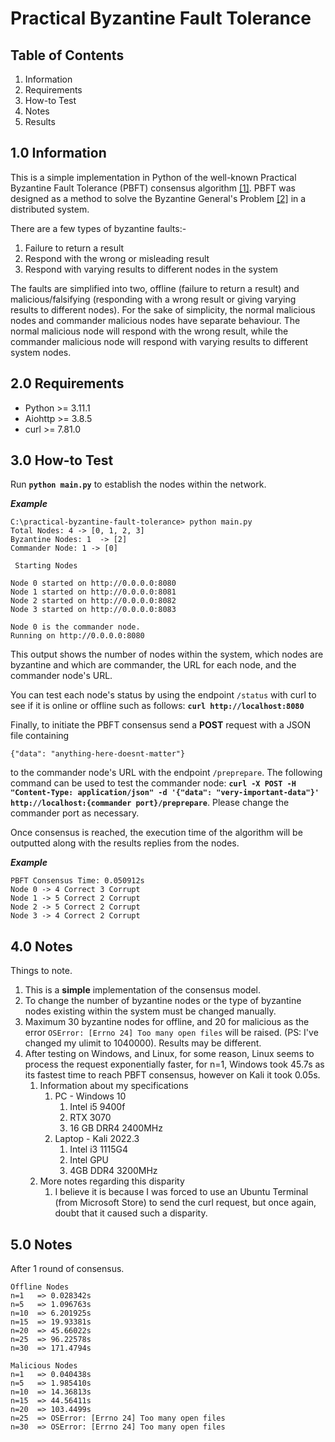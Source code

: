 # Practical Byzantine Fault Tolerance

## Table of Contents
1. Information
2. Requirements
3. How-to Test
4. Notes
5. Results

## 1.0 Information
This is a simple implementation in Python of the well-known Practical Byzantine Fault Tolerance (PBFT) consensus algorithm [[1]](https://pmg.csail.mit.edu/papers/osdi99.pdf). PBFT was designed as a method to solve the Byzantine General's Problem [[2]](https://www.microsoft.com/en-us/research/publication/byzantine-generals-problem/) in a distributed system. 

There are a few types of byzantine faults:-
1. Failure to return a result
2. Respond with the wrong or misleading result
3. Respond with varying results to different nodes in the system

The faults are simplified into two, offline (failure to return a result) and malicious/falsifying (responding with a wrong result or giving varying results to different nodes). For the sake of simplicity, the normal malicious nodes and commander malicious nodes have separate behaviour. The normal malicious node will respond with the wrong result, while the commander malicious node will respond with varying results to different system nodes. 

## 2.0 Requirements
- Python >= 3.11.1
- Aiohttp >= 3.8.5
- curl >= 7.81.0

## 3.0 How-to Test

Run **`python main.py`** to establish the nodes within the network.

***Example***
```
C:\practical-byzantine-fault-tolerance> python main.py
Total Nodes: 4 -> [0, 1, 2, 3]
Byzantine Nodes: 1  -> [2]
Commander Node: 1 -> [0]

 Starting Nodes

Node 0 started on http://0.0.0.0:8080
Node 1 started on http://0.0.0.0:8081
Node 2 started on http://0.0.0.0:8082
Node 3 started on http://0.0.0.0:8083

Node 0 is the commander node.        
Running on http://0.0.0.0:8080  
``` 
This output shows the number of nodes within the system, which nodes are byzantine and which are commander, the URL for each node, and the commander node's URL.

You can test each node's status by using the endpoint `/status` with curl to see if it is online or offline such as follows: **`curl http://localhost:8080`**

Finally, to initiate the PBFT consensus send a **POST** request with a JSON file containing
```
{"data": "anything-here-doesnt-matter"}
```
to the commander node's URL with the endpoint `/preprepare`. The following command can be used to test the commander node: **`curl -X POST -H "Content-Type: application/json" -d '{"data": "very-important-data"}' http://localhost:{commander port}/preprepare`**. Please change the commander port as necessary.

Once consensus is reached, the execution time of the algorithm will be outputted along with the results replies from the nodes.

***Example***
```
PBFT Consensus Time: 0.050912s
Node 0 -> 4 Correct 3 Corrupt
Node 1 -> 5 Correct 2 Corrupt
Node 2 -> 5 Correct 2 Corrupt
Node 3 -> 4 Correct 2 Corrupt
```

## 4.0 Notes
Things to note.
1. This is a **simple** implementation of the consensus model.
2. To change the number of byzantine nodes or the type of byzantine nodes existing within the system must be changed manually.
3. Maximum 30 byzantine nodes for offline, and 20 for malicious as the error `OSError: [Errno 24] Too many open files` will be raised. (PS: I've changed my ulimit to 1040000). Results may be different.
4. After testing on Windows, and Linux, for some reason, Linux seems to process the request exponentially faster, for n=1, Windows took 45.7s as its fastest time to reach PBFT consensus, however on Kali it took 0.05s.
   1. Information about my specifications
      1. PC - Windows 10
         1. Intel i5 9400f
         2. RTX 3070
         3. 16 GB DRR4 2400MHz
      2. Laptop - Kali 2022.3
         1. Intel i3 1115G4
         2. Intel GPU
         3. 4GB DDR4 3200MHz
   2. More notes regarding this disparity
      1. I believe it is because I was forced to use an Ubuntu Terminal (from Microsoft Store) to send the curl request, but once again, doubt that it caused such a disparity.

## 5.0 Notes

After 1 round of consensus.
```
Offline Nodes
n=1   => 0.028342s
n=5   => 1.096763s
n=10  => 6.201925s
n=15  => 19.93381s
n=20  => 45.66022s
n=25  => 96.22578s
n=30  => 171.4794s
```

```
Malicious Nodes
n=1   => 0.040438s
n=5   => 1.985410s
n=10  => 14.36813s
n=15  => 44.56411s
n=20  => 103.4499s
n=25  => OSError: [Errno 24] Too many open files
n=30  => OSError: [Errno 24] Too many open files
``````
